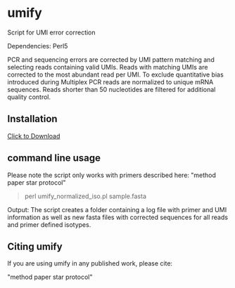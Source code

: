 # umify
Script for UMI error correction

Dependencies: Perl5

PCR and sequencing errors are corrected by UMI pattern matching and selecting reads containing valid UMIs. Reads with matching UMIs are corrected to the most abundant read per UMI. To exclude quantitative bias introduced during Multiplex PCR reads are normalized to unique mRNA sequences. Reads shorter than 50 nucleotides are filtered for additional quality control.

## Installation

<a href="a" download>Click to Download</a>

## command line usage

Please note the script only works with primers described here:
"method paper star protocol"


>perl umify_normalized_iso.pl sample.fasta


Output: The script creates a folder containing a log file with primer and UMI information as well as new fasta files with corrected sequences for all reads and primer defined isotypes.






## Citing umify

If you are using umify in any published work, please cite:

"method paper star protocol"
